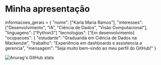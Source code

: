 # Minha apresentação

informacoes_gerais = {
"nome": ["Karla Maria Ramos"],
"interesses": ["Desenvolvimento", "IA", "Ciência de Dados", "Visão Computacional"],
"linguagens": ["Python3"]
"tecnologias": ["Em desenvolvimento]
"ocupacoes": {
        "estudante": "Graduanda em Ciência de Dados na Mackenzie",
        "trabalho": "Experiência em dashboards e assistencia a gerencia",
"mensagem": "Seja muito bem-vindo ao meu perfil do GitHub!"
}

![Anurag's GitHub stats](https://github-readme-stats.vercel.app/api?username=anuraghazra&theme=dark&show_icons=true)

